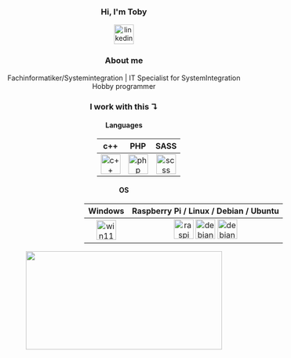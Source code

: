 <div align="center">

### Hi, I'm Toby 
[<img src='https://cdn.jsdelivr.net/gh/devicons/devicon@latest/icons/linkedin/linkedin-original.svg' alt='linkedin' height='40'>](https://www.linkedin.com/in/toby-wichmann-5b672529a)

### About me
Fachinformatiker/Systemintegration | IT Specialist for SystemIntegration  
Hobby programmer

### I work with this ↴

</div>

<div align="center">

#### Languages

</div>

<div style="margin: auto; margin-left: 39%; margin-right: 50%; width: 100%;">


|                                                             c++                                                              |                                                       PHP                                                        |                                                        SASS                                                         |
| :--------------------------------------------------------------------------------------------------------------------------: | :--------------------------------------------------------------------------------------------------------------: | :-----------------------------------------------------------------------------------------------------------------: |
| <img src='https://cdn.jsdelivr.net/gh/devicons/devicon@latest/icons/cplusplus/cplusplus-original.svg' alt='c++' height='40'> | <img src='https://cdn.jsdelivr.net/gh/devicons/devicon@latest/icons/php/php-original.svg' alt='php' height='40'> | <img src='https://cdn.jsdelivr.net/gh/devicons/devicon@latest/icons/sass/sass-original.svg' alt='scss' height='40'> |

</div>

<div align="center">

#### OS

</div>

<div style="margin: auto; margin-left: 34%; margin-right: 50%; width: 100%;">

|                                                            Windows                                                             |                                                                                                                                                                         Raspberry Pi / Linux / Debian / Ubuntu                                                                                                                                                                         |
| :----------------------------------------------------------------------------------------------------------------------------: | :------------------------------------------------------------------------------------------------------------------------------------------------------------------------------------------------------------------------------------------------------------------------------------------------------------------------------------------------------------------------------------: |
| <img src='https://cdn.jsdelivr.net/gh/devicons/devicon@latest/icons/windows11/windows11-original.svg' alt='win11' height='40'> | <img src='https://cdn.jsdelivr.net/gh/devicons/devicon@latest/icons/raspberrypi/raspberrypi-original.svg' alt='raspi' height='40'> <img src='https://cdn.jsdelivr.net/gh/devicons/devicon@latest/icons/debian/debian-original.svg' alt='debian' height='40'> <img src='https://cdn.jsdelivr.net/gh/devicons/devicon@latest/icons/ubuntu/ubuntu-original.svg' alt='debian' height='40'> |

</div>

<div align="center">

<img width="400" height="200" src="https://github-readme-stats.vercel.app/api/top-langs/?username=Tob-Fm&size_weight=0.15&count_weight=0.5&layout=compact&text_color=ffffff&title_color=ffffff&bg_color=f0f0f000">

</div>


<!--
<div id="header" align="center">
  <img src="https://komarev.com/ghpvc/?username=Toby-Fm&style=for-the-badge&color=blue" alt=""/>
</div>
<p align="center">
 <img width="1000" src="github-snake.svg" alt="snake"/>
</p>
-->
